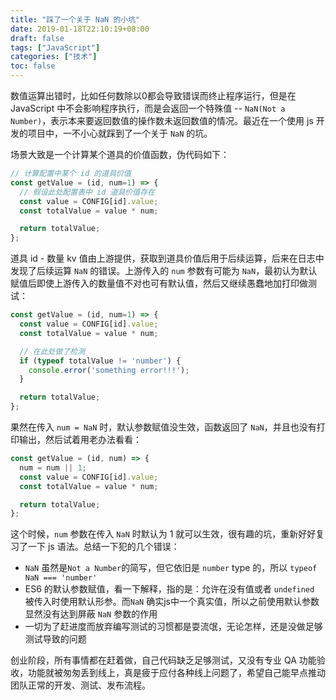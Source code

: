 ```yaml
---
title: "踩了一个关于 NaN 的小坑"
date: 2019-01-18T22:10:19+08:00
draft: false
tags: ["JavaScript"]
categories: ["技术"]
toc: false
---
```

数值运算出错时，比如任何数除以0都会导致错误而终止程序运行，但是在 JavaScript 中不会影响程序执行，而是会返回一个特殊值 -- `NaN(Not a Number)`，表示本来要返回数值的操作数未返回数值的情况。最近在一个使用 js 开发的项目中，一不小心就踩到了一个关于 `NaN` 的坑。

<!--more-->

场景大致是一个计算某个道具的价值函数，伪代码如下：
```javascript
// 计算配置中某个 id 的道具价值
const getValue = (id, num=1) => {
  // 假设此处配置表中 id 道具价值存在
  const value = CONFIG[id].value;
  const totalValue = value * num;

  return totalValue;
};
```
道具 id - 数量 kv 值由上游提供，获取到道具价值后用于后续运算，后来在日志中发现了后续运算 `NaN` 的错误。上游传入的 `num` 参数有可能为 `NaN`，最初认为默认赋值后即使上游传入的数量值不对也可有默认值，然后又继续愚蠢地加打印做测试：
```javascript
const getValue = (id, num=1) => {
  const value = CONFIG[id].value;
  const totalValue = value * num;

  // 在此处做了检测
  if (typeof totalValue != 'number') {
    console.error('something error!!!');
  }

  return totalValue;
};
```
果然在传入 `num = NaN` 时，默认参数赋值没生效，函数返回了 `NaN`，并且也没有打印输出，然后试着用老办法看看：
```javascript
const getValue = (id, num) => {
  num = num || 1;
  const value = CONFIG[id].value;
  const totalValue = value * num;

  return totalValue;
};
```
这个时候，`num` 参数在传入 `NaN` 时默认为 1 就可以生效，很有趣的坑，重新好好复习了一下 js 语法。总结一下犯的几个错误：
* `NaN` 虽然是`Not a Number`的简写，但它依旧是 `number` type 的，所以 `typeof NaN === 'number'`  
* ES6 的默认参数赋值，看一下解释，指的是：允许在没有值或者 `undefined` 被传入时使用默认形参。而`NaN` 确实js中一个真实值，所以之前使用默认参数显然没有达到屏蔽 `NaN` 参数的作用  
* 一切为了赶进度而放弃编写测试的习惯都是耍流氓，无论怎样，还是没做足够测试导致的问题

创业阶段，所有事情都在赶着做，自己代码缺乏足够测试，又没有专业 QA 功能验收，功能就被匆匆丢到线上，真是疲于应付各种线上问题了，希望自己能早点推动团队正常的开发、测试、发布流程。
